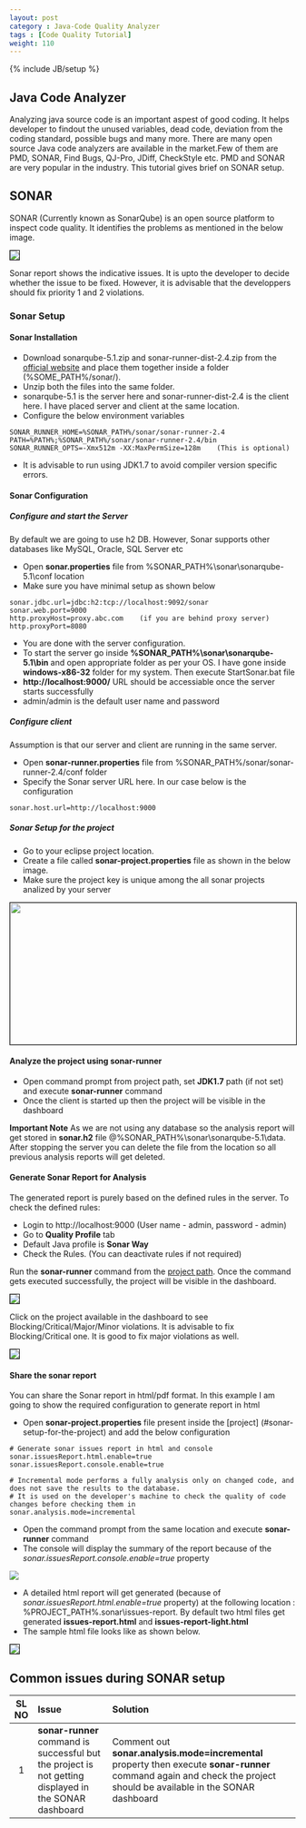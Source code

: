 ```yaml
---
layout: post
category : Java-Code Quality Analyzer
tags : [Code Quality Tutorial]
weight: 110
---
```

{% include JB/setup %}

## Java Code Analyzer
Analyzing java source code is an important aspest of good coding. It helps developer to findout the unused variables, dead code, deviation from the coding standard, possible bugs and many more. There are many open source Java code analyzers are available in the market.Few of them are PMD, SONAR, Find Bugs, QJ-Pro, JDiff, CheckStyle etc. PMD and SONAR are very popular in the industry. This tutorial gives brief on SONAR setup.

## SONAR
SONAR (Currently known as SonarQube) is an open source platform to inspect code quality. It identifies the problems as mentioned in the below image.

<img src="https://cloud.githubusercontent.com/assets/11231867/7565993/0190cab2-f812-11e4-8412-8acbc253d291.png" style="border:1px solid black">

Sonar report shows the indicative issues. It is upto the developer to decide whether the issue to be fixed. However, it is advisable that the developpers should fix priority 1 and 2 violations.

### Sonar Setup

#### Sonar Installation


- Download sonarqube-5.1.zip and sonar-runner-dist-2.4.zip from the [official website](http://www.sonarqube.org/downloads/) and place them together inside a folder (%SOME_PATH%/sonar/).
- Unzip both the files into the same folder.
- sonarqube-5.1 is the server here and sonar-runner-dist-2.4 is the client here. I have placed server and client at the same location.
- Configure the below environment variables
 
```
SONAR_RUNNER_HOME=%SONAR_PATH%/sonar/sonar-runner-2.4  
PATH=%PATH%;%SONAR_PATH%/sonar/sonar-runner-2.4/bin  
SONAR_RUNNER_OPTS=-Xmx512m -XX:MaxPermSize=128m    (This is optional)  
```


 - It is advisable to run using JDK1.7 to avoid compiler version specific errors.
 
#### Sonar Configuration

##### Configure and start the Server

By default we are going to use h2 DB. However, Sonar supports other databases like MySQL, Oracle, SQL Server etc  


 - Open **sonar.properties** file from %SONAR_PATH%\sonar\sonarqube-5.1\conf location
 - Make sure you have minimal setup as shown below
 
``` 
sonar.jdbc.url=jdbc:h2:tcp://localhost:9092/sonar  
sonar.web.port=9000  
http.proxyHost=proxy.abc.com    (if you are behind proxy server)  
http.proxyPort=8080  
```


 * You are done with the server configuration.
 * To start the server go inside **%SONAR_PATH%\sonar\sonarqube-5.1\bin** and open appropriate folder as per your OS. I have gone inside **windows-x86-32** folder for my system. Then execute StartSonar.bat file 
 * **http://localhost:9000/** URL should be accessiable once the server starts successfully
 * admin/admin is the default user name and password

##### Configure client

Assumption is that our server and client are running in the same server.


 * Open **sonar-runner.properties** file from %SONAR_PATH%/sonar/sonar-runner-2.4/conf folder
 * Specify the Sonar server URL here. In our case below is the configuration

```
sonar.host.url=http://localhost:9000  
```

##### Sonar Setup for the project


* Go to your eclipse project location.
* Create a file called **sonar-project.properties** file as shown in the below image.
* Make sure the project key is unique among the all sonar projects analized by your server  
  
<img style="border:1px solid black" src="https://cloud.githubusercontent.com/assets/11231867/7565197/9a24c41a-f80b-11e4-9136-62b1a71ef22a.png" height="250" width="850">  
  
#### Analyze the project using sonar-runner


* Open command prompt from project path, set **JDK1.7** path (if not set) and execute **sonar-runner** command
* Once the client is started up then the project will be visible in the dashboard

**Important Note**
 As we are not using any database so the analysis report will get stored in **sonar.h2** file @%SONAR_PATH%\sonar\sonarqube-5.1\data. After stopping the server you can delete the file from the location so all previous analysis reports will get deleted.

#### Generate Sonar Report for Analysis
 
 The generated report is purely based on the defined rules in the server. To check the defined rules:


  * Login to http://localhost:9000 (User name - admin, password - admin)
  * Go to **Quality Profile** tab
  * Default Java profile is **Sonar Way**
  * Check the Rules. (You can deactivate rules if not required)
  
Run the **sonar-runner** command from the [project path](#project-setup-and-start-the-client). Once the command gets executed successfully, the project will be visible in the dashboard.

<img style="border:1px solid black" src="https://cloud.githubusercontent.com/assets/11231867/7565830/b6b9cd78-f810-11e4-9119-e53bd1d6a534.png">

Click on the project available in the dashboard to see Blocking/Critical/Major/Minor violations. It is advisable to fix Blocking/Critical one. It is good to fix major violations as well.

<img style="border:1px solid black" src="https://cloud.githubusercontent.com/assets/11231867/7565865/0901db52-f811-11e4-8a96-122c8bab57f8.png">


#### Share the sonar report

You can share the Sonar report in html/pdf format. In this example I am going to show the required configuration to generate report in html


- Open **sonar-project.properties** file present inside the [project] (#sonar-setup-for-the-project) and add the below configuration

```
# Generate sonar issues report in html and console
sonar.issuesReport.html.enable=true
sonar.issuesReport.console.enable=true

# Incremental mode performs a fully analysis only on changed code, and does not save the results to the database. 
# It is used on the developer's machine to check the quality of code changes before checking them in
sonar.analysis.mode=incremental
```

- Open the command prompt from the same location and execute **sonar-runner** command
- The console will display the summary of the report because of the *sonar.issuesReport.console.enable=true* property
  
<img src="https://cloud.githubusercontent.com/assets/11231867/7583513/9c45acde-f8b3-11e4-97dc-758e1de9aefe.png"/>
  
- A detailed html report will get generated (because of *sonar.issuesReport.html.enable=true* property) at the following location : %PROJECT_PATH%\.sonar\issues-report. By default two html files get generated **issues-report.html** and **issues-report-light.html**
- The sample html file looks like as shown below.
  
<img style="border:1px solid black" src="https://cloud.githubusercontent.com/assets/11231867/7583648/f0974e7c-f8b4-11e4-875c-bc0a77cfc241.png"/>

## Common issues during SONAR setup

SL NO | Issue | Solution
:---:|:---|:---
1 | **sonar-runner** command is successful but the project is not getting displayed in the SONAR dashboard | Comment out **sonar.analysis.mode=incremental** property then execute **sonar-runner** command again and check the project should be available in the SONAR dashboard

